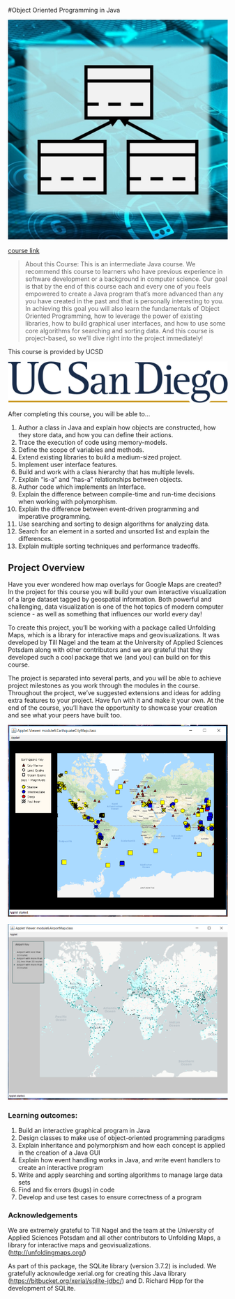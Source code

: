 #Object Oriented Programming in Java

![logo](image.jpg)

[course link](https://www.coursera.org/learn/object-oriented-java)

>About this Course:
This is an intermediate Java course. We recommend this course to learners who have previous experience in software development or a background in computer science.  Our goal is that by the end of this course each and every one of you feels empowered to create a Java program that’s more advanced than any you have created in the past and that is personally interesting to you. In achieving this goal you will also learn the fundamentals of Object Oriented Programming, how to leverage the power of existing libraries, how to build graphical user interfaces, and how to use some core algorithms for searching and sorting data. And this course is project-based, so we’ll dive right into the project immediately!

This course is provided by UCSD

![uni_logo](ucsd.png)


After completing this course, you will be able to...

1. Author a class in Java and explain how objects are constructed, how they store data, and how you can define their actions.
2. Trace the execution of code using memory-models.
3. Define the scope of variables and methods.
4. Extend existing libraries to build a medium-sized project.
5. Implement user interface features.
6. Build and work with a class hierarchy that has multiple levels.
7. Explain “is-a” and “has-a” relationships between objects.
8. Author code which implements an Interface.
9. Explain the difference between compile-time and run-time decisions when working with polymorphism.
10. Explain the difference between event-driven programming and imperative programming.
11. Use searching and sorting to design algorithms for analyzing data.
12. Search for an element in a sorted and unsorted list and explain the differences.
13. Explain multiple sorting techniques and performance tradeoffs.

## Project Overview

Have you ever wondered how map overlays for Google Maps are created? In the project for this course you will build your own interactive visualization of a large dataset tagged by geospatial information. Both powerful and challenging, data visualization is one of the hot topics of modern computer science - as well as something that influences our world every day!

To create this project, you’ll be working with a package called Unfolding Maps, which is a library for interactive maps and geovisualizations. It was developed by Till Nagel and the team at the University of Applied Sciences Potsdam along with other contributors and we are grateful that they developed such a cool package that we (and you) can build on for this course.

The project is separated into several parts, and you will be able to achieve project milestones as you work through the modules in the course. Throughout the project, we’ve suggested extensions and ideas for adding extra features to your project. Have fun with it and make it your own. At the end of the course, you’ll have the opportunity to showcase your creation and see what your peers have built too.




![project1](project1.PNG)





![project2](project2.PNG)


### Learning outcomes:
1. Build an interactive graphical program in Java
2. Design classes to make use of object-oriented programming paradigms
3. Explain inheritance and polymorphism and how each concept is applied in the creation of a Java GUI
4. Explain how event handling works in Java, and write event handlers to create an interactive program
5. Write and apply searching and sorting algorithms to manage large data sets
6. Find and fix errors (bugs) in code
7. Develop and use test cases to ensure correctness of a program

### Acknowledgements
We are extremely grateful to Till Nagel and the team at the University of Applied Sciences Potsdam and all other contributors to Unfolding Maps, a library for interactive maps and geovisualizations. (http://unfoldingmaps.org/)

As part of this package, the SQLite library (version 3.7.2) is included. We gratefully acknowledge xerial.org for creating this Java library (https://bitbucket.org/xerial/sqlite-jdbc/) and D. Richard Hipp for the development of SQLite.
